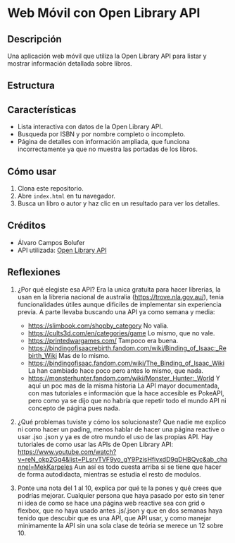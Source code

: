 # Web Móvil con Open Library API

## Descripción
Una aplicación web móvil que utiliza la Open Library API para listar y mostrar información detallada sobre libros.

## Estructura


## Características
- Lista interactiva con datos de la Open Library API.
- Busqueda por ISBN y por nombre completo o incompleto.
- Página de detalles con información ampliada, que funciona incorrectamente ya que no muestra las portadas de los libros.

## Cómo usar
1. Clona este repositorio.
2. Abre `index.html` en tu navegador.
3. Busca un libro o autor y haz clic en un resultado para ver los detalles.

## Créditos
- Álvaro Campos Bolufer
- API utilizada: [Open Library API](https://openlibrary.org/developers/api)

## Reflexiones
1. ¿Por qué elegiste esa API?
    Era la unica gratuita para hacer librerias, la usan en la libreria nacional de australia (https://trove.nla.gov.au/), tenia funcionalidades útiles aunque dificiles de implementar sin experiencia previa. 
    A parte llevaba buscando una API ya como semana y media:
    - https://slimbook.com/shopby_category No valía.
    - https://cults3d.com/en/categories/game Lo mismo, que no vale.
    - https://printedwargames.com/ Tampoco era buena.
    - https://bindingofisaacrebirth.fandom.com/wiki/Binding_of_Isaac:_Rebirth_Wiki Mas de lo mismo.
    - https://bindingofisaac.fandom.com/wiki/The_Binding_of_Isaac_Wiki La han cambiado hace poco pero antes lo mismo, que nada.
    - https://monsterhunter.fandom.com/wiki/Monster_Hunter:_World Y aquí un poc mas de la misma historia
    La API mayor documentada, con mas tutoriales e información que la hace accesible es PokeAPI, pero como ya se dijo que no habría que repetir todo el mundo API ni concepto de página pues nada.

2. ¿Qué problemas tuviste y cómo los solucionaste?
    Que nadie me explico ni como hacer un pading, menos hablar de hacer una página reactive o usar .jso .json y ya es de otro mundo el uso de las propias API.
    Hay tutoriales de como usar las APIs de Open Library API: https://www.youtube.com/watch?v=reN_okp2Gq4&list=PLsrvTVF9yo_gY9PzisHfiyxdD9qDHBQyc&ab_channel=MekKarpeles
    Aun así es todo cuesta arriba si se tiene que hacer de forma autodidacta, mientras se estudia el resto de modulos.

3. Ponte una nota del 1 al 10, explica por qué te la pones y qué crees que podrías mejorar.
    Cualquier persona que haya pasado por esto sin tener ni idea de como se hace una página web reactive sea con grid o flexbox, que no haya usado antes .js/.json y que en dos semanas haya tenido que descubir que es una API, que API usar, y como manejar minimamente la API sin una sola clase de teória se merece un 12 sobre 10.